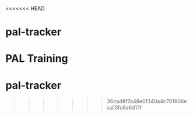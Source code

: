 <<<<<<< HEAD
# pal-tracker
PAL Training
=======
# pal-tracker
>>>>>>> 36cad8f7a48e0f340a4c701906eca13fc6a6d17f
